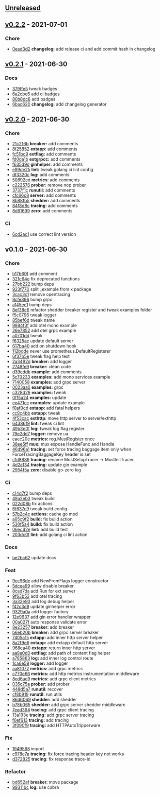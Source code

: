 <a name="unreleased"></a>
## [Unreleased]


<a name="v0.2.2"></a>
## [v0.2.2] - 2021-07-01
### Chore
- [0ead3d2](https://github.com/zcong1993/kit/commit/0ead3d226d7762f08c4a3d8452da32c8093d5fbe) **changelog:** add release ci and add commit hash in changelog


<a name="v0.2.1"></a>
## [v0.2.1] - 2021-06-30
### Docs
- [379ffe5](https://github.com/zcong1993/kit/commit/379ffe58ff41c3553c81ba84c949b996537aa3a7) tweak badges
- [6a2cbe6](https://github.com/zcong1993/kit/commit/6a2cbe64fec06bcd73aaae0db03c4f5b8215a5b4) add ci badges
- [80b8dc8](https://github.com/zcong1993/kit/commit/80b8dc84ffbb125e996e026ba77be3ede08e6fd4) add badges
- [6bac620](https://github.com/zcong1993/kit/commit/6bac6201f28a3a720afeab14df5bbe7a28a66295) **changelog:** add changelog generator


<a name="v0.2.0"></a>
## [v0.2.0] - 2021-06-30
### Chore
- [21c216b](https://github.com/zcong1993/kit/commit/21c216b512d2e3cb0d4e14359e5cd16b85b04777) **breaker:** add comments
- [8f25852](https://github.com/zcong1993/kit/commit/8f25852932f6b68c32c3a7ed9a8d4c3b64e9ace4) **extapp:** add comments
- [fc51bc9](https://github.com/zcong1993/kit/commit/fc51bc95f567ebcc55e04d7f1e184c474cb0fc29) **extflag:** add comments
- [fd0da1b](https://github.com/zcong1993/kit/commit/fd0da1be6fdfbab2c2ebab9eac0f08b5134af965) **extgrpcc:** add comments
- [f635d9d](https://github.com/zcong1993/kit/commit/f635d9d67689aafe4aa52ed61c63096cbcb32ea9) **ginhelper:** add comments
- [e99de25](https://github.com/zcong1993/kit/commit/e99de25134c329081872b6aa7ec83f807b566ee5) **lint:** tweak golang ci lint config
- [df3320c](https://github.com/zcong1993/kit/commit/df3320c819bd4e42fe241228ed4f0335d6e30dea) **log:** add comments
- [50692cd](https://github.com/zcong1993/kit/commit/50692cd88f1c9c7c67e8a14c323c4a84ce466896) **metrics:** add comments
- [c222576](https://github.com/zcong1993/kit/commit/c2225760c14d819f8ebc590317234d518f2329ac) **prober:** remove nop prober
- [3737f1c](https://github.com/zcong1993/kit/commit/3737f1caeb38dd1499bdb4631beea28c0d65aba7) **runutil:** add comments
- [cfc66c8](https://github.com/zcong1993/kit/commit/cfc66c899bf92bdd9e4b5b793d535b9bc586e60b) **server:** add comments
- [8b88fb5](https://github.com/zcong1993/kit/commit/8b88fb59c6fbc2f644896e6b11ebd293744ae92b) **shedder:** add comments
- [84f8d8c](https://github.com/zcong1993/kit/commit/84f8d8c3c18b51ed513696726874abf8c52b5a8d) **tracing:** add comments
- [8d81699](https://github.com/zcong1993/kit/commit/8d816992a5dbc560f9018cb375b84518ac4b8df1) **zero:** add comments

### Ci
- [6cd2ac1](https://github.com/zcong1993/kit/commit/6cd2ac144b8573841785a0e36420a4592c7b0abd) use correct lint version


<a name="v0.1.0"></a>
## v0.1.0 - 2021-06-30
### Chore
- [b17b60f](https://github.com/zcong1993/kit/commit/b17b60f7ae49b5e53ce771c5187ead6250372462) add comment
- [321c64e](https://github.com/zcong1993/kit/commit/321c64ef5872e2c7ed3802414b5b48293c7bc495) fix deprecated functions
- [27bb222](https://github.com/zcong1993/kit/commit/27bb222cf922ac1c8ef34dda34339f0ed18d8cc5) bump deps
- [923f770](https://github.com/zcong1993/kit/commit/923f770afc90d8d78d7e91113247c8becd603130) split _example from x package
- [3cac3c1](https://github.com/zcong1993/kit/commit/3cac3c178dd4825eb90972cbe1c2bc71a13cf977) remove opentracing
- [9cfe396](https://github.com/zcong1993/kit/commit/9cfe396b18c84c4a2ed1ca45a138e993e557a74a) bump grpc
- [a145ec1](https://github.com/zcong1993/kit/commit/a145ec1fb32a779291130da91066c0361165e069) bump deps
- [8ef38c6](https://github.com/zcong1993/kit/commit/8ef38c6a632a51857ac33c5e0bbee3b56526b968) refactor shedder breaker register and tweak examples folder
- [f5c0796](https://github.com/zcong1993/kit/commit/f5c0796bfbd17088e563f3700396e690c7d5664b) tweak logger
- [85bef6d](https://github.com/zcong1993/kit/commit/85bef6d69130baf66fcbbbb4ae3f8106f4e37b9f) tweak name
- [9884f3f](https://github.com/zcong1993/kit/commit/9884f3f61bd81a63eb7c295c6a52e82762082034) add otel mono example
- [26e7852](https://github.com/zcong1993/kit/commit/26e785209dab57417a7ce8ba602f46b5891d0ccf) add otel grpc example
- [a0701dd](https://github.com/zcong1993/kit/commit/a0701dd4c6442440296bf63df0a24439a3ee357c) tweak
- [f6325ac](https://github.com/zcong1993/kit/commit/f6325acd45fba2e94dfeddb2558ccc442a17c6a2) update default server
- [617ba40](https://github.com/zcong1993/kit/commit/617ba40787e95088d4843783b7fa82705f581d98) add on shutdown hook
- [112bdde](https://github.com/zcong1993/kit/commit/112bdde93f9611f18ad74d276f11ab1920d9e7ae) never use prometheus.DefaultRegisterer
- [6f37b5e](https://github.com/zcong1993/kit/commit/6f37b5e1a5d70dbe58488734043a8acf8386a720) tweak flag help text
- [2a3492d](https://github.com/zcong1993/kit/commit/2a3492dee9f10535478520fe2caa0961022305e1) **breaker:** add logger
- [2748fe9](https://github.com/zcong1993/kit/commit/2748fe9f1207b9a85866885ef4d518c73f320d66) **breaker:** clean code
- [d39cddb](https://github.com/zcong1993/kit/commit/d39cddb3a0138bd9c386f0d1c0a91b6a96304dcc) **example:** add comments
- [5c70233](https://github.com/zcong1993/kit/commit/5c70233c5d906bb6df91c5edc7e16d3a8af78263) **examples:** add mono services example
- [7140058](https://github.com/zcong1993/kit/commit/71400581f3164c730dccc222d57618764d83911f) **examples:** add grpc server
- [0023aa0](https://github.com/zcong1993/kit/commit/0023aa0a8eb7f8f416f47a2f8e7e97915cf17019) **examples:** grpc
- [c328d29](https://github.com/zcong1993/kit/commit/c328d296a100e9589a3053b10897e7b136372d79) **examples:** tweak
- [0f15a24](https://github.com/zcong1993/kit/commit/0f15a2472269de5e3e613ca29d24d53620787c2d) **examples:** update
- [ee471cc](https://github.com/zcong1993/kit/commit/ee471cc1b224194b500f74bd7194cb57e3598fd2) **examples:** update example
- [f0af0cd](https://github.com/zcong1993/kit/commit/f0af0cde6810f58bb47a14f8d3b5e6d3b7e29472) **extapp:** add fatal helpers
- [cc9c4bb](https://github.com/zcong1993/kit/commit/cc9c4bb5e90cdfada38e3086907f3cfcd839f4f6) **extapp:** tweak
- [4f53cac](https://github.com/zcong1993/kit/commit/4f53cac35973bceeb1dbb7cc251ab63c11e4d5dc) **exthttp:** move http server to server/exthttp
- [64386f9](https://github.com/zcong1993/kit/commit/64386f9ec026d62a87214b0dc253715fd289e2b2) **lint:** tweak ci lint
- [49b3e0f](https://github.com/zcong1993/kit/commit/49b3e0fbbadd1b1388d668ff0491d24e6029d1e3) **log:** tweak log flag register
- [79e2dd7](https://github.com/zcong1993/kit/commit/79e2dd7f8c521fd41dc21f034519271f9871a2e4) **logger:** remove ua
- [eaec20e](https://github.com/zcong1993/kit/commit/eaec20e155ab766f1dbe4e621da7033c343fe6fd) **metrics:** reg.MustRegister once
- [38ee5ff](https://github.com/zcong1993/kit/commit/38ee5ffdd9a16cf321e0221fbf7eeaec154ba442) **mux:** mux expose HandleFunc and Handle
- [46d96a1](https://github.com/zcong1993/kit/commit/46d96a1347e3474b400e746ac8f1a13b7bfb552b) **tracing:** set force tracing  baggage item only when ForceTracingBaggageKey header is set
- [c1d8889](https://github.com/zcong1993/kit/commit/c1d88891a7f32faebce3c2165342982f73d9f3a1) **tracing:** rename MustSetupTracer -> MustInitTracer
- [4d2a134](https://github.com/zcong1993/kit/commit/4d2a134bc159220f24df53d925c68c0df77a102a) **tracing:** update gin example
- [2954f5a](https://github.com/zcong1993/kit/commit/2954f5ab7d3c54c1f5b1ee81a2b9d83a06b25023) **zero:** disable go-zero log

### Ci
- [c14d7f2](https://github.com/zcong1993/kit/commit/c14d7f2376ce44a00a12352ef3b0f2df5471f3c7) bump deps
- [48a2eb3](https://github.com/zcong1993/kit/commit/48a2eb3b3d599ba4a52149c6f04208b0389ca06e) tweak build
- [022d08b](https://github.com/zcong1993/kit/commit/022d08bee183353e94898899df4bce3a9a3cb71a) fix actions
- [6f637c9](https://github.com/zcong1993/kit/commit/6f637c99c811f67126e7b3cd8983f4030713d9ba) tweak build config
- [57b2c4c](https://github.com/zcong1993/kit/commit/57b2c4c85a118e94e7a0710231d0bf2add9f325c) **actions:** cache go mod
- [a05c9f2](https://github.com/zcong1993/kit/commit/a05c9f2e1ce1b6a2e160785f396ac3f28af090e0) **build:** fix build action
- [530f5a4](https://github.com/zcong1993/kit/commit/530f5a4fffd516849e01fcf3940a84ce15e3c1c7) **build:** fix build action
- [06ec42e](https://github.com/zcong1993/kit/commit/06ec42eb88cccba3aa8e549028702a3df31a66c3) **lint:** add build test
- [203dc0f](https://github.com/zcong1993/kit/commit/203dc0f4693167bcff907f48a23b0677af8bbfde) **lint:** add golang ci lint action

### Docs
- [be2bc62](https://github.com/zcong1993/kit/commit/be2bc62ddb4975361450f67094e84da0d73dc19e) update docs

### Feat
- [9cc96de](https://github.com/zcong1993/kit/commit/9cc96de8fb197944d03d00fd0a52cb579b1cee50) add NewFromFlags logger constructor
- [5dcea99](https://github.com/zcong1993/kit/commit/5dcea9913cc859449f480d25ec1f82ab263fba4d) allow disable breaker
- [8cad7da](https://github.com/zcong1993/kit/commit/8cad7da9754e56a4da947ffbf3bcbdaed7c198c4) add Run for ext server
- [9f63b53](https://github.com/zcong1993/kit/commit/9f63b533aea4ded57223bd50bd0414f2188a9696) add otel tracing
- [3a32e93](https://github.com/zcong1993/kit/commit/3a32e9345852b5c5a9322d578825c0874180a872) add log debug helper
- [f42c3d9](https://github.com/zcong1993/kit/commit/f42c3d91f8ebd76c91c380826a7d1b76d052c44a) update ginhelper error
- [9329a0a](https://github.com/zcong1993/kit/commit/9329a0ad0152406c73e0d3339f316a8bb86b25fe) add logger factory
- [12e9637](https://github.com/zcong1993/kit/commit/12e963779060d47369ed444ac00c23989d172ac8) add gin error handler wrapper
- [00a027f](https://github.com/zcong1993/kit/commit/00a027f2015539eb72457bf6a16c580d8e86490e) auto response validate error
- [8e23257](https://github.com/zcong1993/kit/commit/8e23257f44bac454fe84266d6aafd7d511d2ce54) **breaker:** add breaker
- [b6eb20b](https://github.com/zcong1993/kit/commit/b6eb20bd4ef1105cb3aa4f68f3f97ce41dd3a478) **breaker:** add grpc server breaker
- [7405a15](https://github.com/zcong1993/kit/commit/7405a15e21f882e2ca5f421f3e0ad3401a533a4d) **extapp:** add inner http server helper
- [8a2f9e6](https://github.com/zcong1993/kit/commit/8a2f9e695f5651acc474e55e182e9f85e50fb657) **extapp:** add extapp default http server
- [968ea40](https://github.com/zcong1993/kit/commit/968ea40024c036e6caa4733ccb8e3744a8de8894) **extapp:** return inner http server
- [aa9e0d0](https://github.com/zcong1993/kit/commit/aa9e0d08ce47c22965421931b08f133335757306) **extflag:** add path of content flag helper
- [a785883](https://github.com/zcong1993/kit/commit/a785883a03b6c5f865aaaa55ac59dcba9e78c5bb) **log:** add inner log control route
- [1ca6e59](https://github.com/zcong1993/kit/commit/1ca6e59e492217b4ffae79e34fbad98f9a45502f) **logger:** add logger
- [aa81072](https://github.com/zcong1993/kit/commit/aa810725238f5fbdd3fdebbd7a711abd84362f45) **metrics:** add grpc metrics
- [c770e66](https://github.com/zcong1993/kit/commit/c770e667e8b2d26e85ced8924392512048bf72e5) **metrics:** add http metrics instrumentation middleware
- [8ed6ae9](https://github.com/zcong1993/kit/commit/8ed6ae9df4e6aee01ae58c706415eee897629541) **metrics:** add grpc client metrics
- [035c75a](https://github.com/zcong1993/kit/commit/035c75a90b5a0782bfa80848f6a23164c1df81d3) **prober:** add prober
- [448d5a7](https://github.com/zcong1993/kit/commit/448d5a77db592ce50e8663edd68065451c62911e) **runutil:** recover
- [cf8b919](https://github.com/zcong1993/kit/commit/cf8b9191c5fdf58c2df7f6cbafe5e1235558ef76) **runutil:** run utils
- [86d6069](https://github.com/zcong1993/kit/commit/86d606946ec0d941af9ed7d263efd7b09c64f8c9) **shedder:** add shedder
- [b78b065](https://github.com/zcong1993/kit/commit/b78b065dfd0d5de282aee38457fcf4390047ed82) **shedder:** add grpc server shedder middleware
- [7eed394](https://github.com/zcong1993/kit/commit/7eed39425817781a49bbed46c270ebc54b17fc33) **tracing:** add grpc client tracing
- [13a193e](https://github.com/zcong1993/kit/commit/13a193ecdfb1c9ad54549f9c78bcf02078749865) **tracing:** add grpc server tracing
- [f0ef613](https://github.com/zcong1993/kit/commit/f0ef613ad6e4bedbbb7a994342ab0e50496f8d3f) **tracing:** add tracing
- [3f090f9](https://github.com/zcong1993/kit/commit/3f090f94817cd919b6871acbf63251c9cfadea67) **tracing:** add HTTPAutoTripperware

### Fix
- [1949568](https://github.com/zcong1993/kit/commit/194956890be817d349de99a7b1a68b70f9f4f9d1) import
- [c978c7a](https://github.com/zcong1993/kit/commit/c978c7a4d85fc08bd71b4b08642e35579c4407c8) **tracing:** fix force tracing header key not works
- [d372825](https://github.com/zcong1993/kit/commit/d3728257258a492b6306da64229fdc0424f2ee1e) **tracing:** fix response trace-id

### Refactor
- [bd652af](https://github.com/zcong1993/kit/commit/bd652af5ab2e04c1f3d3adb7feb7294e1221e25c) **breaker:** move package
- [99311bc](https://github.com/zcong1993/kit/commit/99311bc8fa1f6819353c89f19e4c33ef8d7d126e) **log:** use cobra


[Unreleased]: https://github.com/zcong1993/kit/compare/v0.2.2...HEAD
[v0.2.2]: https://github.com/zcong1993/kit/compare/v0.2.1...v0.2.2
[v0.2.1]: https://github.com/zcong1993/kit/compare/v0.2.0...v0.2.1
[v0.2.0]: https://github.com/zcong1993/kit/compare/v0.1.0...v0.2.0
